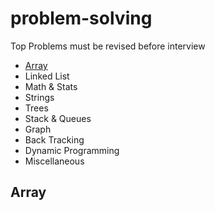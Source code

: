 # problem-solving
Top Problems must be revised before interview
- [Array](Array)
- Linked List
- Math & Stats
- Strings
- Trees
- Stack & Queues
- Graph
- Back Tracking
- Dynamic Programming
- Miscellaneous
## Array
